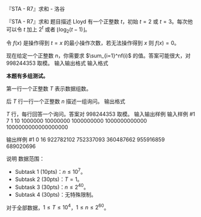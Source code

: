 



『STA - R7』求和 - 洛谷














『STA - R7』求和
题目描述
Lloyd 有一个正整数 $t$，初始 $t=2$ 或 $t=3$。每次他可以令 $t$ 加上 $2^t$ 或者 $\lfloor\log_2(t-1)\rfloor$。

令 $f(x)$ 是操作得到 $t=x$ 的最小操作次数，若无法操作得到 $x$ 则 $f(x)=0$。

现在给定一个正整数 $n$，你需要求 $\sum_{i=1}^nf(i)$ 的值。答案可能很大，对 $998244353$ 取模。
输入输出格式
输入格式

**本题有多组测试。**

第一行一个正整数 $T$ 表示数据组数。

后 $T$ 行一行一个正整数 $n$ 描述一组询问。
输出格式

$T$ 行，每行回答一个询问。答案对 $998244353$ 取模。
输入输出样例
输入样例 #1
7
1
10
1000000
10000000
1000000000
1000000000000
1000000000000000000

输出样例 #1
0
16
922782102
752337093
360487662
955916859
689020696

说明
数据范围：
- Subtask 1 (10pts)：$n\le 10^7$。
- Subtask 2 (30pts)：$T=1$。
- Subtask 3 (30pts)：$n\le2^{40}$。
- Subtask 4 (30pts)：无特殊限制。

对于全部数据，$1\le T\le 10^4$，$1\le n\le2^{60}$。






